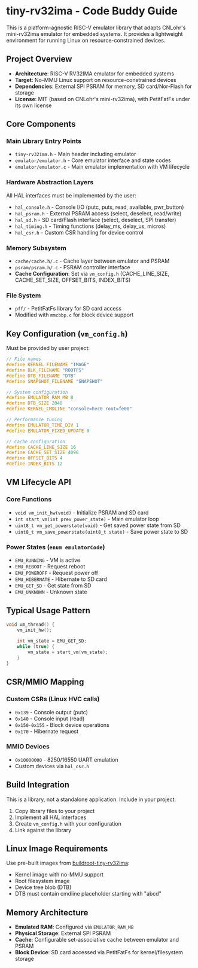 # tiny-rv32ima - Code Buddy Guide

This is a platform-agnostic RISC-V emulator library that adapts CNLohr's mini-rv32ima emulator for embedded systems. It provides a lightweight environment for running Linux on resource-constrained devices.

## Project Overview

- **Architecture**: RISC-V RV32IMA emulator for embedded systems
- **Target**: No-MMU Linux support on resource-constrained devices
- **Dependencies**: External SPI PSRAM for memory, SD card/Nor-Flash for storage
- **License**: MIT (based on CNLohr's mini-rv32ima), with PetitFatFs under its own license

## Core Components

### Main Library Entry Points
- `tiny-rv32ima.h` - Main header including emulator
- `emulator/emulator.h` - Core emulator interface and state codes
- `emulator/emulator.c` - Main emulator implementation with VM lifecycle

### Hardware Abstraction Layers
All HAL interfaces must be implemented by the user:
- `hal_console.h` - Console I/O (putc, puts, read, available, pwr_button)
- `hal_psram.h` - External PSRAM access (select, deselect, read/write)
- `hal_sd.h` - SD card/Flash interface (select, deselect, SPI transfer)
- `hal_timing.h` - Timing functions (delay_ms, delay_us, micros)
- `hal_csr.h` - Custom CSR handling for device control

### Memory Subsystem
- `cache/cache.h/.c` - Cache layer between emulator and PSRAM
- `psram/psram.h/.c` - PSRAM controller interface
- **Cache Configuration**: Set via `vm_config.h` (CACHE_LINE_SIZE, CACHE_SET_SIZE, OFFSET_BITS, INDEX_BITS)

### File System
- `pff/` - PetitFatFs library for SD card access
- Modified with `mmcbbp.c` for block device support

## Key Configuration (`vm_config.h`)

Must be provided by user project:
```c
// File names
#define KERNEL_FILENAME "IMAGE"
#define BLK_FILENAME "ROOTFS"  
#define DTB_FILENAME "DTB"
#define SNAPSHOT_FILENAME "SNAPSHOT"

// System configuration
#define EMULATOR_RAM_MB 8
#define DTB_SIZE 2048
#define KERNEL_CMDLINE "console=hvc0 root=fe00"

// Performance tuning
#define EMULATOR_TIME_DIV 1
#define EMULATOR_FIXED_UPDATE 0

// Cache configuration
#define CACHE_LINE_SIZE 16
#define CACHE_SET_SIZE 4096
#define OFFSET_BITS 4
#define INDEX_BITS 12
```

## VM Lifecycle API

### Core Functions
- `void vm_init_hw(void)` - Initialize PSRAM and SD card
- `int start_vm(int prev_power_state)` - Main emulator loop
- `uint8_t vm_get_powerstate(void)` - Get saved power state from SD
- `uint8_t vm_save_powerstate(uint8_t state)` - Save power state to SD

### Power States (`enum emulatorCode`)
- `EMU_RUNNING` - VM is active
- `EMU_REBOOT` - Request reboot
- `EMU_POWEROFF` - Request power off
- `EMU_HIBERNATE` - Hibernate to SD card
- `EMU_GET_SD` - Get state from SD
- `EMU_UNKNOWN` - Unknown state

## Typical Usage Pattern

```c
void vm_thread() {
    vm_init_hw();
    
    int vm_state = EMU_GET_SD;
    while (true) {
        vm_state = start_vm(vm_state);
    }
}
```

## CSR/MMIO Mapping

### Custom CSRs (Linux HVC calls)
- `0x139` - Console output (putc)
- `0x140` - Console input (read)
- `0x150-0x155` - Block device operations
- `0x170` - Hibernate request

### MMIO Devices
- `0x10000000` - 8250/16550 UART emulation
- Custom devices via `hal_csr.h`

## Build Integration

This is a library, not a standalone application. Include in your project:
1. Copy library files to your project
2. Implement all HAL interfaces
3. Create `vm_config.h` with your configuration
4. Link against the library

## Linux Image Requirements

Use pre-built images from [buildroot-tiny-rv32ima](https://github.com/tvlad1234/buildroot-tiny-rv32ima):
- Kernel image with no-MMU support
- Root filesystem image
- Device tree blob (DTB)
- DTB must contain cmdline placeholder starting with "abcd"

## Memory Architecture

- **Emulated RAM**: Configured via `EMULATOR_RAM_MB`
- **Physical Storage**: External SPI PSRAM
- **Cache**: Configurable set-associative cache between emulator and PSRAM
- **Block Device**: SD card accessed via PetitFatFs for kernel/filesystem storage